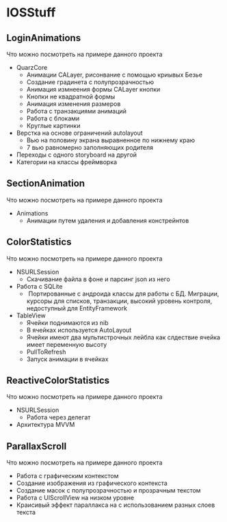 # IOSStuff

## LoginAnimations
Что можно посмотреть на примере данного проекта
* QuarzCore
  * Анимации CALayer, рисонвание с помощью криывых Безье
  * Создание градинета с полупрозрачностью
  * Анимация измнеения формы CALayer кнопки
  * Кнопки не квадратной формы
  * Анимация изменения размеров
  * Работа с транзакциями анимаций
  * Работа с блоками
  * Круглые картинки
* Верстка на основе ограничений autolayout
  * Вью на половину экрана выравненное по нижнему краю
  * 7 вью равномерно заполняющих родителя
* Переходы с одного storyboard на другой
* Категории на классы фреймворка

## SectionAnimation
Что можно посмотреть на примере данного проекта
* Animations
  * Анимации путем удаления и добавления констрейнтов
  
## ColorStatistics
Что можно посмотреть на примере данного проекта
* NSURLSession
  * Скачивание файла в фоне и парсинг json из него
* Работа с SQLite
  *  Портированные с андроида классы для работы с БД. Миграции, курсоры для списков, транзакции, высокий уровень контроля, недоступный для EntityFramework
* TableView
  * Ячейки поднимаются из nib
  * В ячейках используется AutoLayout
  * Ячейки имеют два мультистрочных лейбла как слдествие ячейка имеет переменную высоту
  * PullToRefresh
  * Запуск анимации в ячейках
  
## ReactiveColorStatistics
Что можно посмотреть на примере данного проекта
* NSURLSession
  * Работа через делегат
* Архитектура MVVM

## ParallaxScroll
Что можно посмотреть на примере данного проекта
* Работа с графическим контекстом
* Создание изображения из графического контекста
* Создание масок с полупрозрачностью и прозрачным текстом
* Работа с UIScrollView на низком уровне
* Краисивый эффект параллакса на с использованием разных слоев текста

